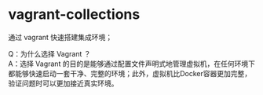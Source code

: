 # vagrant-collections

通过 vagrant 快速搭建集成环境；

Q：为什么选择 Vagrant ？  
A：选择 Vagrant 的目的是能够通过配置文件声明式地管理虚拟机，在任何环境下都能够快速启动一套干净、完整的环境；此外，虚拟机比Docker容器更加完整，验证问题时可以更加接近真实环境。
